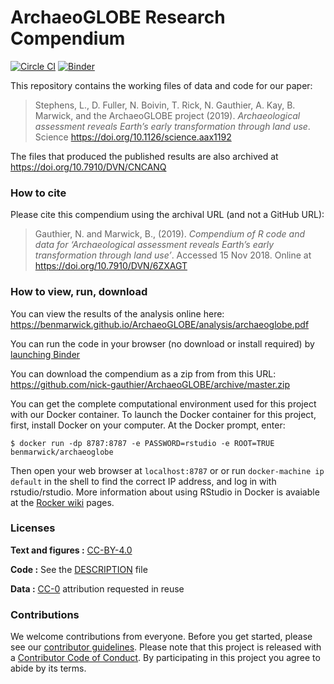 # ArchaeoGLOBE Research Compendium

[![Circle CI](https://circleci.com/gh/benmarwick/ArchaeoGLOBE.svg?style=shield&circle-token=:circle-token)](https://circleci.com/gh/benmarwick/ArchaeoGLOBE)  [![Binder](https://mybinder.org/badge_logo.svg)](https://mybinder.org/v2/gh/nick-gauthier/ArchaeoGLOBE/master?urlpath=rstudio)

This repository contains the working files of data and code for our paper:

> Stephens, L., D. Fuller, N. Boivin, T. Rick, N. Gauthier, A. Kay, B. Marwick, and the ArchaeoGLOBE project (2019). *Archaeological assessment reveals Earth’s early transformation through land use*. Science
> <https://doi.org/10.1126/science.aax1192>

The files that produced the published results are also archived at <https://doi.org/10.7910/DVN/CNCANQ>

### How to cite

Please cite this compendium using the archival URL (and not a GitHub URL):

> Gauthier, N. and Marwick, B., (2019). *Compendium of R code and data for ‘Archaeological assessment reveals Earth’s early transformation through land use’*.
> Accessed 15 Nov 2018. Online at <https://doi.org/10.7910/DVN/6ZXAGT>

### How to view, run, download

You can view the results of the analysis online here: <https://benmarwick.github.io/ArchaeoGLOBE/analysis/archaeoglobe.pdf>

You can run the code in your browser (no download or install required) by [launching Binder](http://beta.mybinder.org/v2/gh/benmarwick/ArchaeoGLOBE/master?urlpath=rstudio)

You can download the compendium as a zip from from this URL:
<https://github.com/nick-gauthier/ArchaeoGLOBE/archive/master.zip>

You can get the complete computational environment used for this project with our Docker container. To launch the Docker container for this project, first, install Docker on your computer. At the Docker prompt, enter:

```
$ docker run -dp 8787:8787 -e PASSWORD=rstudio -e ROOT=TRUE benmarwick/archaeoglobe
```

Then open your web browser at `localhost:8787` or or run `docker-machine ip default` in the shell to find the correct IP address, and log in with rstudio/rstudio. More information about using RStudio in Docker is avaiable at the [Rocker wiki](https://github.com/rocker-org/rocker/wiki/Using-the-RStudio-image) pages.


### Licenses

**Text and figures :**
[CC-BY-4.0](http://creativecommons.org/licenses/by/4.0/)

**Code :** See the [DESCRIPTION](DESCRIPTION) file

**Data :** [CC-0](http://creativecommons.org/publicdomain/zero/1.0/)
attribution requested in reuse

### Contributions

We welcome contributions from everyone. Before you get started, please
see our [contributor guidelines](CONTRIBUTING.md). Please note that this
project is released with a [Contributor Code of Conduct](CONDUCT.md). By
participating in this project you agree to abide by its terms.

